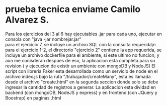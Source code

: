 # prueba tecnica enviame Camilo Alvarez S.

Para los ejercicios del 3 al 6 hay ejecutables .jar para cada uno, ejecutar en consola con "java -jar nombrejar.jar"<br>
para el ejercicio 7, se incluye un archivo SQL con la consulta requerida\n
para el ejercicio 1-2, el directorio "ejercicio 2" contiene la app requerida, se incluye un archivo dockerfile para el ambiente, si
este ultimo no funcion, y aun me conisderan despues de eso, la aplicacion esta completa para su revision ( y ejecucion de existir un ambiente con mongoDB y NodeJS)
El script con libreria Faker esta desarrollada como un servicio de node en el archivo index.js bajo la ruta "/trabajador/createMany", esta es llamada desde el archivo
"create.html" en la segunda seccion donde solo se debe ingresar la cantidad de registros a generar.
La aplicacion esta dividad en backend (con mongoDB, NodeJS y express) y en frontend (con JQuery y Boostrap) en paginas .html
